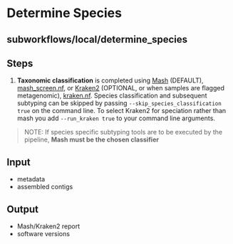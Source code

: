 # Determine Species

## subworkflows/local/determine_species

## Steps
1. **Taxonomic classification** is completed using [Mash](https://github.com/marbl/Mash) (DEFAULT), [mash_screen.nf](https://github.com/phac-nml/mikrokondo/blob/main/modules/local/mash_screen.nf), or [Kraken2](https://github.com/DerrickWood/kraken2) (OPTIONAL, or when samples are flagged metagenomic), [kraken.nf](https://github.com/phac-nml/mikrokondo/blob/main/modules/local/kraken.nf). Species classification and subsequent subtyping can be skipped by passing `--skip_species_classification true` on the command line. To select Kraken2 for speciation rather than mash you add `--run_kraken true` to your command line arguments.

>NOTE:
>If species specific subtyping tools are to be executed by the pipeline, **Mash must be the chosen classifier**

## Input
- metadata
- assembled contigs

## Output
- Mash/Kraken2 report
- software versions
